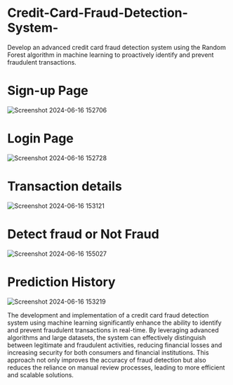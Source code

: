 # Credit-Card-Fraud-Detection-System-
Develop an advanced credit card fraud detection system using the Random Forest algorithm in machine learning to proactively identify and prevent fraudulent transactions. 

# Sign-up Page

![Screenshot 2024-06-16 152706](https://github.com/sapnachikhale/Credit-Card-Fraud-Detection-System-/assets/155234585/f1f89939-b386-44cd-be85-8b80fb62e361)

# Login Page

![Screenshot 2024-06-16 152728](https://github.com/sapnachikhale/Credit-Card-Fraud-Detection-System-/assets/155234585/5b03899a-d680-40d3-815d-938caf6730fc)

# Transaction details

![Screenshot 2024-06-16 153121](https://github.com/sapnachikhale/Credit-Card-Fraud-Detection-System-/assets/155234585/f29a3261-d186-4728-9d32-9851794ef4d7)

# Detect fraud or Not Fraud

![Screenshot 2024-06-16 155027](https://github.com/sapnachikhale/Credit-Card-Fraud-Detection-System-/assets/155234585/f5fbeff9-9738-4935-ae43-7de9d9da132f)

# Prediction History

![Screenshot 2024-06-16 153219](https://github.com/sapnachikhale/Credit-Card-Fraud-Detection-System-/assets/155234585/57a0dfad-5984-4a33-a6d9-04c09a55d6eb)


The development and implementation of a credit card fraud detection system using machine learning significantly enhance the ability to identify and prevent fraudulent transactions in real-time. By leveraging advanced algorithms and large datasets, the system can effectively distinguish between legitimate and fraudulent activities, reducing financial losses and increasing security for both consumers and financial institutions. This approach not only improves the accuracy of fraud detection but also reduces the reliance on manual review processes, leading to more efficient and scalable solutions.
